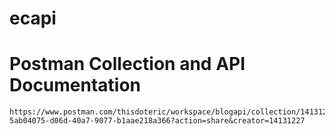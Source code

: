 # ecapi

# Postman Collection and API Documentation

```
https://www.postman.com/thisdoteric/workspace/blogapi/collection/14131227-5ab04075-d06d-40a7-9077-b1aae218a366?action=share&creator=14131227
```
